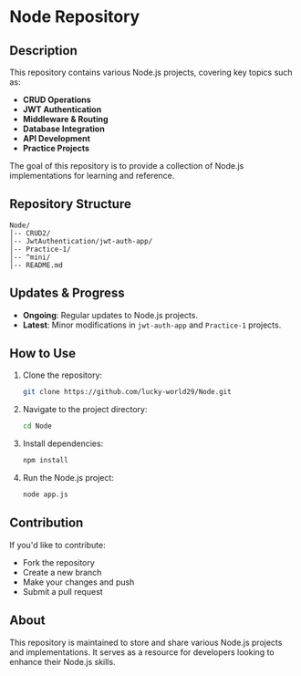 
# Node Repository  

## Description  
This repository contains various Node.js projects, covering key topics such as:  
- **CRUD Operations**  
- **JWT Authentication**  
- **Middleware & Routing**  
- **Database Integration**  
- **API Development**  
- **Practice Projects**  

The goal of this repository is to provide a collection of Node.js implementations for learning and reference.  

## Repository Structure  
```
Node/
│-- CRUD2/
│-- JwtAuthentication/jwt-auth-app/
│-- Practice-1/
│-- ^mini/
│-- README.md
```

## Updates & Progress  
- **Ongoing**: Regular updates to Node.js projects.  
- **Latest**: Minor modifications in `jwt-auth-app` and `Practice-1` projects.  

## How to Use  
1. Clone the repository:  
   ```bash
   git clone https://github.com/lucky-world29/Node.git
   ```
2. Navigate to the project directory:  
   ```bash
   cd Node
   ```
3. Install dependencies:  
   ```bash
   npm install
   ```
4. Run the Node.js project:  
   ```bash
   node app.js
   ```

## Contribution  
If you'd like to contribute:  
- Fork the repository  
- Create a new branch  
- Make your changes and push  
- Submit a pull request  

## About  
This repository is maintained to store and share various Node.js projects and implementations. It serves as a resource for developers looking to enhance their Node.js skills.

  

